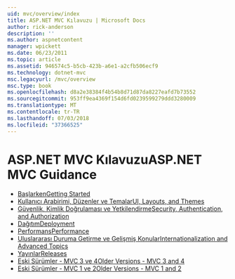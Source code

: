 ```yaml
---
uid: mvc/overview/index
title: ASP.NET MVC Kılavuzu | Microsoft Docs
author: rick-anderson
description: ''
ms.author: aspnetcontent
manager: wpickett
ms.date: 06/23/2011
ms.topic: article
ms.assetid: 946574c5-b5cb-423b-a6e1-a2cfb506ecf9
ms.technology: dotnet-mvc
msc.legacyurl: /mvc/overview
msc.type: book
ms.openlocfilehash: d8a2e38384f4b54b8d71d87da8227eafd7b73552
ms.sourcegitcommit: 953ff9ea4369f154d6fd0239599279ddd3280009
ms.translationtype: MT
ms.contentlocale: tr-TR
ms.lasthandoff: 07/03/2018
ms.locfileid: "37366525"
---
```

<a name="aspnet-mvc-guidance"></a><span data-ttu-id="7bb10-102">ASP.NET MVC Kılavuzu</span><span class="sxs-lookup"><span data-stu-id="7bb10-102">ASP.NET MVC Guidance</span></span>
====================
- [<span data-ttu-id="7bb10-103">Başlarken</span><span class="sxs-lookup"><span data-stu-id="7bb10-103">Getting Started</span></span>](getting-started/index.md)
- [<span data-ttu-id="7bb10-104">Kullanıcı Arabirimi, Düzenler ve Temalar</span><span class="sxs-lookup"><span data-stu-id="7bb10-104">UI, Layouts, and Themes</span></span>](views/index.md)
- [<span data-ttu-id="7bb10-105">Güvenlik, Kimlik Doğrulaması ve Yetkilendirme</span><span class="sxs-lookup"><span data-stu-id="7bb10-105">Security, Authentication, and Authorization</span></span>](security/index.md)
- [<span data-ttu-id="7bb10-106">Dağıtım</span><span class="sxs-lookup"><span data-stu-id="7bb10-106">Deployment</span></span>](deployment/index.md)
- [<span data-ttu-id="7bb10-107">Performans</span><span class="sxs-lookup"><span data-stu-id="7bb10-107">Performance</span></span>](performance/index.md)
- [<span data-ttu-id="7bb10-108">Uluslararası Duruma Getirme ve Gelişmiş Konular</span><span class="sxs-lookup"><span data-stu-id="7bb10-108">Internationalization and Advanced Topics</span></span>](advanced/index.md)
- [<span data-ttu-id="7bb10-109">Yayınlar</span><span class="sxs-lookup"><span data-stu-id="7bb10-109">Releases</span></span>](releases/index.md)
- [<span data-ttu-id="7bb10-110">Eski Sürümler - MVC 3 ve 4</span><span class="sxs-lookup"><span data-stu-id="7bb10-110">Older Versions - MVC 3 and 4</span></span>](older-versions/index.md)
- [<span data-ttu-id="7bb10-111">Eski Sürümler - MVC 1 ve 2</span><span class="sxs-lookup"><span data-stu-id="7bb10-111">Older Versions - MVC 1 and 2</span></span>](older-versions-1/index.md)
